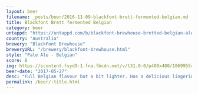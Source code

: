 ```yaml
---
layout: beer
filename: _posts/beer/2016-11-09-blackfont-brett-fermented-belgian.md
title: Blackfont Brett fermented Belgian
category: beer
untappd: "https://untappd.com/b/blackfont-brewhouse-bretted-belgian-ale/1746746"
country: "Australia"
brewery: "BlackFont Brewhouse"
breweryURL: "/brewery/blackfont-brewhouse.html"
style: "Pale Ale - Belgian"
score: 8
img: https://scontent.fsyd9-1.fna.fbcdn.net/v/t31.0-0/p480x480/18699554_10155251932513745_7584096037244607582_o.jpg?_nc_cat=100&_nc_sid=e007fa&_nc_ohc=yOBLlhpdTbAAX_9GgOQ&_nc_ht=scontent.fsyd9-1.fna&_nc_tp=6&oh=4fe71ce5554123a32c0342e9e2be3a0a&oe=5F492BB0
beer-date: "2017-05-27"
desc: "Full Belgian flavour but a bit lighter. Has a delicious lingering taste that I can't quite describe. Absolutely smooth with almost no bitterness"
permalink: /beer/:title.html
---
```

